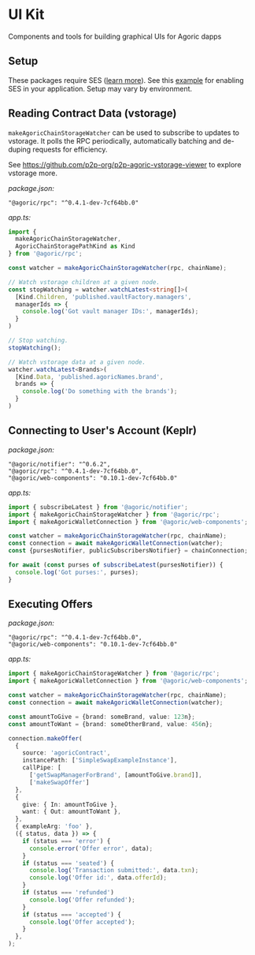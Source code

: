 # UI Kit
Components and tools for building graphical UIs for Agoric dapps

## Setup

These packages require SES ([learn more](https://github.com/endojs/endo/tree/master/packages/ses)).
See this [example](https://github.com/Agoric/dapp-inter/blob/main/src/main.tsx#L1) for enabling SES in your application.
Setup may vary by environment.

## Reading Contract Data (vstorage)

`makeAgoricChainStorageWatcher` can be used to subscribe to updates to vstorage.
It polls the RPC periodically, automatically batching and de-duping requests for efficiency.

See https://github.com/p2p-org/p2p-agoric-vstorage-viewer to explore vstorage more.

*package.json:*
```
"@agoric/rpc": "^0.4.1-dev-7cf64bb.0"
```


*app.ts:*
```ts
import {
  makeAgoricChainStorageWatcher,
  AgoricChainStoragePathKind as Kind
} from '@agoric/rpc';

const watcher = makeAgoricChainStorageWatcher(rpc, chainName);

// Watch vstorage children at a given node.
const stopWatching = watcher.watchLatest<string[]>(
  [Kind.Children, 'published.vaultFactory.managers',
  managerIds => {
    console.log('Got vault manager IDs:', managerIds);
  }
)

// Stop watching.
stopWatching();

// Watch vstorage data at a given node.
watcher.watchLatest<Brands>(
  [Kind.Data, 'published.agoricNames.brand',
  brands => {
    console.log('Do something with the brands');
  }
)
```

## Connecting to User's Account (Keplr)

*package.json:*
```
"@agoric/notifier": "^0.6.2",
"@agoric/rpc": "^0.4.1-dev-7cf64bb.0",
"@agoric/web-components": "0.10.1-dev-7cf64bb.0"
```

*app.ts:*
```ts
import { subscribeLatest } from '@agoric/notifier';
import { makeAgoricChainStorageWatcher } from '@agoric/rpc';
import { makeAgoricWalletConnection } from '@agoric/web-components';

const watcher = makeAgoricChainStorageWatcher(rpc, chainName);
const connection = await makeAgoricWalletConnection(watcher);
const {pursesNotifier, publicSubscribersNotifier} = chainConnection;

for await (const purses of subscribeLatest(pursesNotifier)) {
  console.log('Got purses:', purses);
}
```

## Executing Offers

*package.json:*
```
"@agoric/rpc": "^0.4.1-dev-7cf64bb.0",
"@agoric/web-components": "0.10.1-dev-7cf64bb.0"
```

*app.ts:*
```ts
import { makeAgoricChainStorageWatcher } from '@agoric/rpc';
import { makeAgoricWalletConnection } from '@agoric/web-components';

const watcher = makeAgoricChainStorageWatcher(rpc, chainName);
const connection = await makeAgoricWalletConnection(watcher);

const amountToGive = {brand: someBrand, value: 123n};
const amountToWant = {brand: someOtherBrand, value: 456n};

connection.makeOffer(
  {
    source: 'agoricContract',
    instancePath: ['SimpleSwapExampleInstance'],
    callPipe: [
      ['getSwapManagerForBrand', [amountToGive.brand]],
      ['makeSwapOffer']
  },
  {
    give: { In: amountToGive },
    want: { Out: amountToWant },
  },
  { exampleArg: 'foo' },
  ({ status, data }) => {
    if (status === 'error') {
      console.error('Offer error', data);
    }
    if (status === 'seated') {
      console.log('Transaction submitted:', data.txn);
      console.log('Offer id:', data.offerId);
    }
    if (status === 'refunded')
      console.log('Offer refunded');
    }
    if (status === 'accepted') {
      console.log('Offer accepted');
    }
  },
);
```



